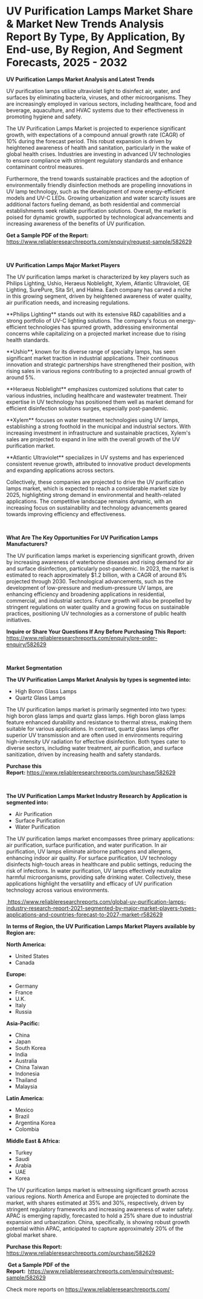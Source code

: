 <p><h1>UV Purification Lamps Market Share & Market New Trends Analysis Report By Type, By Application, By End-use, By Region, And Segment Forecasts, 2025 - 2032</h1></p><p><strong>UV Purification Lamps Market Analysis and Latest Trends</strong></p>
<p><p>UV purification lamps utilize ultraviolet light to disinfect air, water, and surfaces by eliminating bacteria, viruses, and other microorganisms. They are increasingly employed in various sectors, including healthcare, food and beverage, aquaculture, and HVAC systems due to their effectiveness in promoting hygiene and safety.</p><p>The UV Purification Lamps Market is projected to experience significant growth, with expectations of a compound annual growth rate (CAGR) of 10% during the forecast period. This robust expansion is driven by heightened awareness of health and sanitation, particularly in the wake of global health crises. Industries are investing in advanced UV technologies to ensure compliance with stringent regulatory standards and enhance contaminant control measures. </p><p>Furthermore, the trend towards sustainable practices and the adoption of environmentally friendly disinfection methods are propelling innovations in UV lamp technology, such as the development of more energy-efficient models and UV-C LEDs. Growing urbanization and water scarcity issues are additional factors fueling demand, as both residential and commercial establishments seek reliable purification solutions. Overall, the market is poised for dynamic growth, supported by technological advancements and increasing awareness of the benefits of UV purification.</p></p>
<p><strong>Get a Sample PDF of the Report:&nbsp;</strong> <a href="https://www.reliableresearchreports.com/enquiry/request-sample/582629?utm_campaign=3325&utm_medium=2&utm_source=Github&utm_content=ia&utm_term=23032025&utm_id=uv-purification-lamps">https://www.reliableresearchreports.com/enquiry/request-sample/582629</a></p>
<p>&nbsp;</p>
<p><strong>UV Purification Lamps Major Market Players</strong></p>
<p><p>The UV purification lamps market is characterized by key players such as Philips Lighting, Ushio, Heraeus Noblelight, Xylem, Atlantic Ultraviolet, GE Lighting, SurePure, Sita Srl, and Halma. Each company has carved a niche in this growing segment, driven by heightened awareness of water quality, air purification needs, and increasing regulations.</p><p>**Philips Lighting** stands out with its extensive R&D capabilities and a strong portfolio of UV-C lighting solutions. The company's focus on energy-efficient technologies has spurred growth, addressing environmental concerns while capitalizing on a projected market increase due to rising health standards.</p><p>**Ushio**, known for its diverse range of specialty lamps, has seen significant market traction in industrial applications. Their continuous innovation and strategic partnerships have strengthened their position, with rising sales in various regions contributing to a projected annual growth of around 5%.</p><p>**Heraeus Noblelight** emphasizes customized solutions that cater to various industries, including healthcare and wastewater treatment. Their expertise in UV technology has positioned them well as market demand for efficient disinfection solutions surges, especially post-pandemic.</p><p>**Xylem** focuses on water treatment technologies using UV lamps, establishing a strong foothold in the municipal and industrial sectors. With increasing investment in infrastructure and sustainable practices, Xylem's sales are projected to expand in line with the overall growth of the UV purification market.</p><p>**Atlantic Ultraviolet** specializes in UV systems and has experienced consistent revenue growth, attributed to innovative product developments and expanding applications across sectors.</p><p>Collectively, these companies are projected to drive the UV purification lamps market, which is expected to reach a considerable market size by 2025, highlighting strong demand in environmental and health-related applications. The competitive landscape remains dynamic, with an increasing focus on sustainability and technology advancements geared towards improving efficiency and effectiveness.</p></p>
<p>&nbsp;</p>
<p><strong>What Are The Key Opportunities For UV Purification Lamps Manufacturers?</strong></p>
<p><p>The UV purification lamps market is experiencing significant growth, driven by increasing awareness of waterborne diseases and rising demand for air and surface disinfection, particularly post-pandemic. In 2023, the market is estimated to reach approximately $1.2 billion, with a CAGR of around 8% projected through 2030. Technological advancements, such as the development of low-pressure and medium-pressure UV lamps, are enhancing efficiency and broadening applications in residential, commercial, and industrial sectors. Future growth will also be propelled by stringent regulations on water quality and a growing focus on sustainable practices, positioning UV technologies as a cornerstone of public health initiatives.</p></p>
<p><strong>Inquire or Share Your Questions If Any Before Purchasing This Report:</strong> <a href="https://www.reliableresearchreports.com/enquiry/pre-order-enquiry/582629?utm_campaign=3325&utm_medium=2&utm_source=Github&utm_content=ia&utm_term=23032025&utm_id=uv-purification-lamps">https://www.reliableresearchreports.com/enquiry/pre-order-enquiry/582629</a></p>
<p>&nbsp;</p>
<p><strong>Market Segmentation</strong></p>
<p><strong>The UV Purification Lamps Market Analysis by types is segmented into:</strong></p>
<p><ul><li>High Boron Glass Lamps</li><li>Quartz Glass Lamps</li></ul></p>
<p><p>The UV purification lamps market is primarily segmented into two types: high boron glass lamps and quartz glass lamps. High boron glass lamps feature enhanced durability and resistance to thermal stress, making them suitable for various applications. In contrast, quartz glass lamps offer superior UV transmission and are often used in environments requiring high-intensity UV radiation for effective disinfection. Both types cater to diverse sectors, including water treatment, air purification, and surface sanitization, driven by increasing health and safety standards.</p></p>
<p><strong>Purchase this Report:&nbsp;</strong><a href="https://www.reliableresearchreports.com/purchase/582629?utm_campaign=3325&utm_medium=2&utm_source=Github&utm_content=ia&utm_term=23032025&utm_id=uv-purification-lamps">https://www.reliableresearchreports.com/purchase/582629</a></p>
<p>&nbsp;</p>
<p><strong>The UV Purification Lamps Market Industry Research by Application is segmented into:</strong></p>
<p><ul><li>Air Purification</li><li>Surface Purification</li><li>Water Purification</li></ul></p>
<p><p>The UV purification lamps market encompasses three primary applications: air purification, surface purification, and water purification. In air purification, UV lamps eliminate airborne pathogens and allergens, enhancing indoor air quality. For surface purification, UV technology disinfects high-touch areas in healthcare and public settings, reducing the risk of infections. In water purification, UV lamps effectively neutralize harmful microorganisms, providing safe drinking water. Collectively, these applications highlight the versatility and efficacy of UV purification technology across various environments.</p></p>
<p><a href="https://www.reliableresearchreports.com/global-uv-purification-lamps-industry-research-report-2021-segmented-by-major-market-players-types-applications-and-countries-forecast-to-2027-market-r582629?utm_campaign=3325&utm_medium=2&utm_source=Github&utm_content=ia&utm_term=23032025&utm_id=uv-purification-lamps">&nbsp;https://www.reliableresearchreports.com/global-uv-purification-lamps-industry-research-report-2021-segmented-by-major-market-players-types-applications-and-countries-forecast-to-2027-market-r582629</a></p>
<p><strong>In terms of Region, the UV Purification Lamps Market Players available by Region are:</strong></p>
<p>
    <p> <strong> North America: </strong>
        <ul>
            <li>United States</li>
            <li>Canada</li>
        </ul>
        </p> 
    <p> <strong> Europe: </strong>
        <ul>
            <li>Germany</li>
            <li>France</li>
            <li>U.K.</li>
            <li>Italy</li>
            <li>Russia</li>
        </ul>
        </p> 
    <p> <strong> Asia-Pacific: </strong>
        <ul>
            <li>China</li>
            <li>Japan</li>
            <li>South Korea</li>
            <li>India</li>
            <li>Australia</li>
            <li>China Taiwan</li>
            <li>Indonesia</li>
            <li>Thailand</li>
            <li>Malaysia</li>
        </ul>
        </p> 
    <p> <strong> Latin America: </strong>
        <ul>
            <li>Mexico</li>
            <li>Brazil</li>
            <li>Argentina Korea</li>
            <li>Colombia</li>
        </ul>
        </p> 
    <p> <strong> Middle East & Africa: </strong>
        <ul>
            <li>Turkey</li>
            <li>Saudi</li>
            <li>Arabia</li>
            <li>UAE</li>
            <li>Korea</li>
        </ul>
    </p>
    </p>
<p><p>The UV purification lamps market is witnessing significant growth across various regions. North America and Europe are projected to dominate the market, with shares estimated at 35% and 30%, respectively, driven by stringent regulatory frameworks and increasing awareness of water safety. APAC is emerging rapidly, forecasted to hold a 25% share due to industrial expansion and urbanization. China, specifically, is showing robust growth potential within APAC, anticipated to capture approximately 20% of the global market share.</p></p>
<p><strong>Purchase this Report: </strong><a href="https://www.reliableresearchreports.com/purchase/582629?utm_campaign=3325&utm_medium=2&utm_source=Github&utm_content=ia&utm_term=23032025&utm_id=uv-purification-lamps">https://www.reliableresearchreports.com/purchase/582629</a></p>
<p>&nbsp;<strong>Get a Sample PDF of the Report:&nbsp;&nbsp;</strong><a href="https://www.reliableresearchreports.com/enquiry/request-sample/582629?utm_campaign=3325&utm_medium=2&utm_source=Github&utm_content=ia&utm_term=23032025&utm_id=uv-purification-lamps">https://www.reliableresearchreports.com/enquiry/request-sample/582629</a></p>
<p><strong></strong></p>
<p>Check more reports on <a href="https://www.reliableresearchreports.com/?utm_campaign=3325&utm_medium=2&utm_source=Github&utm_content=ia&utm_term=23032025&utm_id=uv-purification-lamps">https://www.reliableresearchreports.com/</a></p>